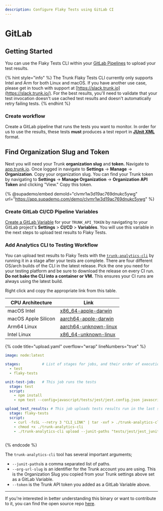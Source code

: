 ```yaml
---
description: Configure Flaky Tests using GitLab CI
---
```


# GitLab

## Getting Started

You can use the Flaky Tests CLI within your [GitLab Pipelines](https://docs.gitlab.com/ee/ci/pipelines/) to upload your test results.

{% hint style="info" %}
The Trunk Flaky Tests CLI currently only supports Intel and Arm for both Linux and macOS. If you have another use case, please get in touch with support at [https://slack.trunk.io](https://slack.trunk.io/). For the best results, you'll need to validate that your test invocation doesn't use cached test results and doesn't automatically retry failing tests.
{% endhint %}

### Create workflow

Create a GitLab pipeline that runs the tests you want to monitor. In order for us to use the results, these tests **must** produces a test report in [**JUnit XML**](https://github.com/testmoapp/junitxml) format.

## Find Organization Slug and Token

Next you will need your Trunk **organization slug** and **token.** Navigate to [app.trunk.io](http://app.trunk.io). Once logged in navigate to **Settings** -> **Manage** -> **Organization**. Copy your organization slug. You can find your Trunk token by navigating to **Settings** → **Manage Organization** → **Organization API Token** and clicking "View." Copy this token.

{% @supademo/embed demoId="clvmr1w3d19ac769dnukc5ywg" url="https://app.supademo.com/demo/clvmr1w3d19ac769dnukc5ywg" %}

### Create GitLab CI/CD Pipeline Variables

[Create a GitLab Variable](https://docs.gitlab.com/ee/ci/variables/index.html#for-a-project) for your `TRUNK_API_TOKEN` by navigating to your GitLab project's **Settings** > **CI/CD** > **Variables**. You will use this variable in the next steps to upload test results to Flaky Tests.

### Add Analytics CLI to Testing Workflow

You can upload test results to Flaky Tests with the [`trunk-analytics-cli`](https://github.com/trunk-io/analytics-cli) by running
it in a stage after your tests are complete. There are four different OS/arch builds of the CLI in the latest release. Pick the 
one you need for your testing platform and be sure to download the release on every CI run. **Do not bake the CLI into a 
container or VM.** This ensures your CI runs are always using the latest build.

Right click and copy the appropriate link from this table.

| CPU Architecture    | Link                                                                                                                                              |
| ------------------- | ------------------------------------------------------------------------------------------------------------------------------------------------- |
| macOS Intel         | [x86\_64-apple-darwin](https://github.com/trunk-io/analytics-cli/releases/latest/download/trunk-analytics-cli-x86\_64-apple-darwin.tar.gz)        |
| macOS Apple Silicon | [aarch64-apple-darwin](https://github.com/trunk-io/analytics-cli/releases/latest/download/trunk-analytics-cli-aarch64-apple-darwin.tar.gz)        |
| Arm64 Linux         | [aarch64-unknown-linux](https://github.com/trunk-io/analytics-cli/releases/latest/download/trunk-analytics-cli-aarch64-unknown-linux.tar.gz) |
| Intel Linux         | [x86\_64-unknown-linux](https://github.com/trunk-io/analytics-cli/releases/latest/download/trunk-analytics-cli-x86\_64-unknown-linux.tar.gz) |

{% code title="upload.yaml" overflow="wrap" lineNumbers="true" %}
```yaml
image: node:latest

stages:          # List of stages for jobs, and their order of execution
  - test
  - flaky-tests

unit-test-job:   # This job runs the tests
  stage: test    
  script:
    - npm install 
    - npm test --config=javascript/tests/jest/jest.config.json javascript/tests/jest/**/*.js

upload_test_results: # This job uploads tests results run in the last stage
  stage: flaky-tests
  script:
    - curl -fsSL --retry 3 "CLI_LINK" | tar -xvf > ./trunk-analytics-cli
    - chmod +x ./trunk-analytics-cli
    - ./trunk-analytics-cli upload --junit-paths "tests/jest/jest_junit_test.xml" --org-url-slug <TRUNK_ORG_SLUG> --token $TRUNK_API_TOKEN
      
```
{% endcode %}

The `trunk-analytics-cli` tool has several important arguments;

* `--junit-paths`is a comma separated list of paths.
* `--org-url-slug` is an identifier for the Trunk account you are using. This is the Organization Slug you copied from your Trunk settings above set as a GitLab Variable.
* `--token` is the Trunk API token you added as a GitLab Variable above.

***

If you're interested in better understanding this binary or want to contribute to it, you can find the open source repo [here](https://github.com/trunk-io/analytics-cli).

